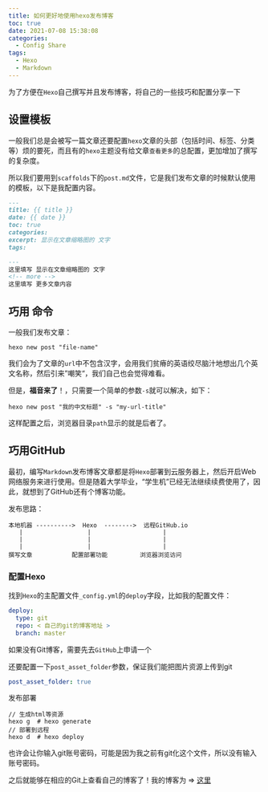 ```yaml
---
title: 如何更好地使用hexo发布博客
toc: true
date: 2021-07-08 15:38:08
categories: 
  - Config Share
tags:
  - Hexo
  - Markdown
---
```


为了方便在`Hexo`自己撰写并且发布博客，将自己的一些技巧和配置分享一下
<!-- more -->

## 设置模板

一般我们总是会被写一篇文章还要配置`hexo`文章的头部（包括时间、标签、分类等）烦的要死，而且有的`hexo`主题没有给文章`查看更多`的总配置，更加增加了撰写的复杂度。

所以我们要用到`scaffolds`下的`post.md`文件，它是我们发布文章的时候默认使用的模板，以下是我配置内容。

```markdown
---
title: {{ title }}
date: {{ date }}
toc: true
categories:
excerpt: 显示在文章缩略图的 文字
tags:

---
这里填写 显示在文章缩略图的 文字
<!-- more -->
这里填写 更多文章内容
```

## 巧用 命令

一般我们发布文章：

```shell
hexo new post "file-name"
```

我们会为了文章的`url`中不包含汉字，会用我们贫瘠的英语绞尽脑汁地想出几个英文名称，然后引来”嘲笑“，我们自己也会觉得难看。

但是，**福音来了**！，只需要一个简单的参数`-s`就可以解决，如下：

```shell
hexo new post "我的中文标题" -s "my-url-title"
```

这样配置之后，浏览器目录`path`显示的就是后者了。

## 巧用GitHub

最初，编写`Markdown`发布博客文章都是将`Hexo`部署到云服务器上，然后开启Web网络服务来进行使用。但是随着大学毕业，“学生机”已经无法继续续费使用了，因此，就想到了GitHub还有个博客功能。

发布思路：

```
本地机器 ---------->  Hexo  -------->  远程GitHub.io
   |                  |                    |
   |                  |                    |
   |                  |                    |
撰写文章           配置部署功能         浏览器浏览访问
```



### 配置Hexo

找到`Hexo`的主配置文件`_config.yml`的`deploy`字段，比如我的配置文件：

```yaml
deploy:
  type: git
  repo: < 自己的git的博客地址 >
  branch: master
```

如果没有Git博客，需要先去`GitHub`上申请一个

还要配置一下`post_asset_folder`参数，保证我们能把图片资源上传到git

```yaml
post_asset_folder: true
```

发布部署

```shell
// 生成html等资源
hexo g  # hexo generate
// 部署到远程
hexo d  # hexo deploy
```

也许会让你输入git账号密码，可能是因为我之前有git化这个文件，所以没有输入账号密码。

之后就能够在相应的Git上查看自己的博客了！我的博客为 => [这里](https://adyoow.github.io/)
